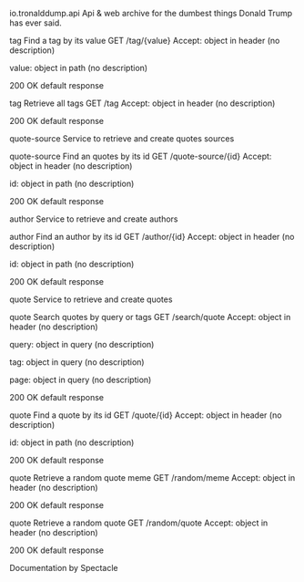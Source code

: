 io.tronalddump.api
Api & web archive for the dumbest things Donald Trump has ever said.

tag
Find a tag by its value
GET /tag/{value}
Accept: object
in header
(no description)

value: object
in path
(no description)

200 OK
default response

tag
Retrieve all tags
GET /tag
Accept: object
in header
(no description)

200 OK
default response

quote-source
Service to retrieve and create quotes sources

quote-source
Find an quotes by its id
GET /quote-source/{id}
Accept: object
in header
(no description)

id: object
in path
(no description)

200 OK
default response

author
Service to retrieve and create authors

author
Find an author by its id
GET /author/{id}
Accept: object
in header
(no description)

id: object
in path
(no description)

200 OK
default response

quote
Service to retrieve and create quotes

quote
Search quotes by query or tags
GET /search/quote
Accept: object
in header
(no description)

query: object
in query
(no description)

tag: object
in query
(no description)

page: object
in query
(no description)

200 OK
default response

quote
Find a quote by its id
GET /quote/{id}
Accept: object
in header
(no description)

id: object
in path
(no description)

200 OK
default response

quote
Retrieve a random quote meme
GET /random/meme
Accept: object
in header
(no description)

200 OK
default response

quote
Retrieve a random quote
GET /random/quote
Accept: object
in header
(no description)

200 OK
default response

Documentation by Spectacle